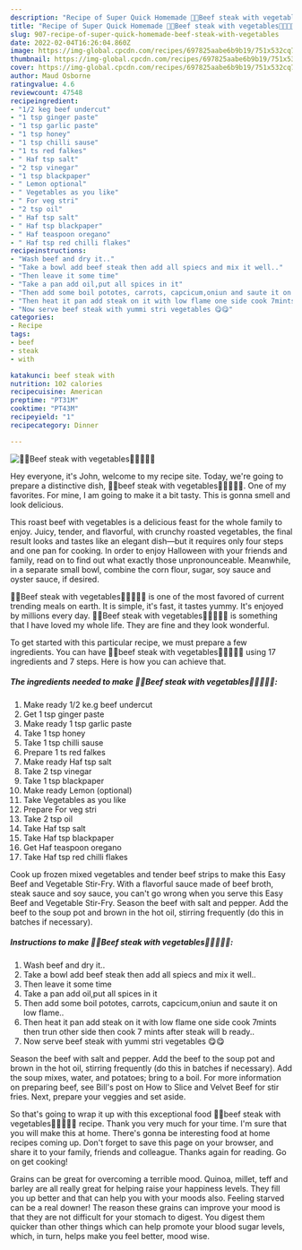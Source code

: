 ```yaml
---
description: "Recipe of Super Quick Homemade 🥩🥩Beef steak with vegetables🥒🥬🥔🥕🌰"
title: "Recipe of Super Quick Homemade 🥩🥩Beef steak with vegetables🥒🥬🥔🥕🌰"
slug: 907-recipe-of-super-quick-homemade-beef-steak-with-vegetables
date: 2022-02-04T16:26:04.860Z
image: https://img-global.cpcdn.com/recipes/697825aabe6b9b19/751x532cq70/🥩🥩beef-steak-with-vegetables🥒🥬🥔🥕🌰-recipe-main-photo.jpg
thumbnail: https://img-global.cpcdn.com/recipes/697825aabe6b9b19/751x532cq70/🥩🥩beef-steak-with-vegetables🥒🥬🥔🥕🌰-recipe-main-photo.jpg
cover: https://img-global.cpcdn.com/recipes/697825aabe6b9b19/751x532cq70/🥩🥩beef-steak-with-vegetables🥒🥬🥔🥕🌰-recipe-main-photo.jpg
author: Maud Osborne
ratingvalue: 4.6
reviewcount: 47548
recipeingredient:
- "1/2 keg beef undercut"
- "1 tsp ginger paste"
- "1 tsp garlic paste"
- "1 tsp honey"
- "1 tsp chilli sause"
- "1 ts red falkes"
- " Haf tsp salt"
- "2 tsp vinegar"
- "1 tsp blackpaper"
- " Lemon optional"
- " Vegetables as you like"
- " For veg stri"
- "2 tsp oil"
- " Haf tsp salt"
- " Haf tsp blackpaper"
- " Haf teaspoon oregano"
- " Haf tsp red chilli flakes"
recipeinstructions:
- "Wash beef and dry it.."
- "Take a bowl add beef steak then add all spiecs and mix it well.."
- "Then leave it some time"
- "Take a pan add oil,put all spices in it"
- "Then add some boil pototes, carrots, capcicum,oniun and saute it on low flame.."
- "Then heat it pan add steak on it with low flame one side cook 7mints then trun other side then cook 7 mints after steak will b ready.."
- "Now serve beef steak with yummi stri vegetables 😋😋"
categories:
- Recipe
tags:
- beef
- steak
- with

katakunci: beef steak with 
nutrition: 102 calories
recipecuisine: American
preptime: "PT31M"
cooktime: "PT43M"
recipeyield: "1"
recipecategory: Dinner

---
```



![🥩🥩Beef steak with vegetables🥒🥬🥔🥕🌰](https://img-global.cpcdn.com/recipes/697825aabe6b9b19/751x532cq70/🥩🥩beef-steak-with-vegetables🥒🥬🥔🥕🌰-recipe-main-photo.jpg)

Hey everyone, it's John, welcome to my recipe site. Today, we're going to prepare a distinctive dish, 🥩🥩beef steak with vegetables🥒🥬🥔🥕🌰. One of my favorites. For mine, I am going to make it a bit tasty. This is gonna smell and look delicious.

This roast beef with vegetables is a delicious feast for the whole family to enjoy. Juicy, tender, and flavorful, with crunchy roasted vegetables, the final result looks and tastes like an elegant dish—but it requires only four steps and one pan for cooking. In order to enjoy Halloween with your friends and family, read on to find out what exactly those unpronounceable. Meanwhile, in a separate small bowl, combine the corn flour, sugar, soy sauce and oyster sauce, if desired.

🥩🥩Beef steak with vegetables🥒🥬🥔🥕🌰 is one of the most favored of current trending meals on earth. It is simple, it's fast, it tastes yummy. It's enjoyed by millions every day. 🥩🥩Beef steak with vegetables🥒🥬🥔🥕🌰 is something that I have loved my whole life. They are fine and they look wonderful.


To get started with this particular recipe, we must prepare a few ingredients. You can have 🥩🥩beef steak with vegetables🥒🥬🥔🥕🌰 using 17 ingredients and 7 steps. Here is how you can achieve that.

<!--inarticleads1-->

##### The ingredients needed to make 🥩🥩Beef steak with vegetables🥒🥬🥔🥕🌰:

1. Make ready 1/2 ke.g beef undercut
1. Get 1 tsp ginger paste
1. Make ready 1 tsp garlic paste
1. Take 1 tsp honey
1. Take 1 tsp chilli sause
1. Prepare 1 ts red falkes
1. Make ready  Haf tsp salt
1. Take 2 tsp vinegar
1. Take 1 tsp blackpaper
1. Make ready  Lemon (optional)
1. Take  Vegetables as you like
1. Prepare  For veg stri
1. Take 2 tsp oil
1. Take  Haf tsp salt
1. Take  Haf tsp blackpaper
1. Get  Haf teaspoon oregano
1. Take  Haf tsp red chilli flakes


Cook up frozen mixed vegetables and tender beef strips to make this Easy Beef and Vegetable Stir-Fry. With a flavorful sauce made of beef broth, steak sauce and soy sauce, you can&#39;t go wrong when you serve this Easy Beef and Vegetable Stir-Fry. Season the beef with salt and pepper. Add the beef to the soup pot and brown in the hot oil, stirring frequently (do this in batches if necessary). 

<!--inarticleads2-->

##### Instructions to make 🥩🥩Beef steak with vegetables🥒🥬🥔🥕🌰:

1. Wash beef and dry it..
1. Take a bowl add beef steak then add all spiecs and mix it well..
1. Then leave it some time
1. Take a pan add oil,put all spices in it
1. Then add some boil pototes, carrots, capcicum,oniun and saute it on low flame..
1. Then heat it pan add steak on it with low flame one side cook 7mints then trun other side then cook 7 mints after steak will b ready..
1. Now serve beef steak with yummi stri vegetables 😋😋


Season the beef with salt and pepper. Add the beef to the soup pot and brown in the hot oil, stirring frequently (do this in batches if necessary). Add the soup mixes, water, and potatoes; bring to a boil. For more information on preparing beef, see Bill&#39;s post on How to Slice and Velvet Beef for stir fries. Next, prepare your veggies and set aside. 

So that's going to wrap it up with this exceptional food 🥩🥩beef steak with vegetables🥒🥬🥔🥕🌰 recipe. Thank you very much for your time. I'm sure that you will make this at home. There's gonna be interesting food at home recipes coming up. Don't forget to save this page on your browser, and share it to your family, friends and colleague. Thanks again for reading. Go on get cooking!

Grains can be great for overcoming a terrible mood. Quinoa, millet, teff and barley are all really great for helping raise your happiness levels. They fill you up better and that can help you with your moods also. Feeling starved can be a real downer! The reason these grains can improve your mood is that they are not difficult for your stomach to digest. You digest them quicker than other things which can help promote your blood sugar levels, which, in turn, helps make you feel better, mood wise.

